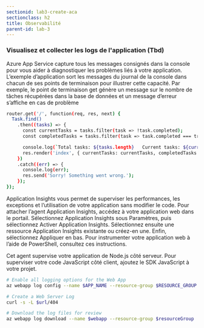 ```yaml
---
sectionid: lab3-create-aca
sectionclass: h2
title: Observabilité
parent-id: lab-3
---
```


### Visualisez et collecter les logs de l'application (Tbd)

Azure App Service capture tous les messages consignés dans la console pour vous aider à diagnostiquer les problèmes liés à votre application. L’exemple d’application sort les messages du journal de la console dans chacun de ses points de terminaison pour illustrer cette capacité. Par exemple, le point de terminaison get génère un message sur le nombre de tâches récupérées dans la base de données et un message d’erreur s’affiche en cas de problème

```bash
router.get('/', function(req, res, next) {
  Task.find()
    .then((tasks) => {      
      const currentTasks = tasks.filter(task => !task.completed);
      const completedTasks = tasks.filter(task => task.completed === true);

      console.log(`Total tasks: ${tasks.length}   Current tasks: ${currentTasks.length}    Completed tasks:  ${completedTasks.length}`)
      res.render('index', { currentTasks: currentTasks, completedTasks: completedTasks });
    })
    .catch((err) => {
      console.log(err);
      res.send('Sorry! Something went wrong.');
    });
});
```

Application Insights vous permet de superviser les performances, les exceptions et l’utilisation de votre application sans modifier le code. Pour attacher l’agent Application Insights, accédez à votre application web dans le portail. Sélectionnez Application Insights sous Paramètres, puis sélectionnez Activer Application Insights. Sélectionnez ensuite une ressource Application Insights existante ou créez-en une. Enfin, sélectionnez Appliquer en bas. Pour instrumenter votre application web à l’aide de PowerShell, consultez ces instructions.

Cet agent supervise votre application de Node.js côté serveur. Pour superviser votre code JavaScript côté client, ajoutez le SDK JavaScript à votre projet.

```bash
# Enable all logging options for the Web App
az webapp log config --name $APP_NAME --resource-group $RESOURCE_GROUP --application-logging azureblobstorage --detailed-error-messages true --failed-request-tracing true --web-server-logging filesystem

# Create a Web Server Log
curl -s -L $url/404

# Download the log files for review
az webapp log download --name $webapp --resource-group $resourceGroup
